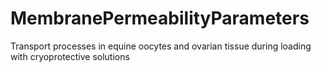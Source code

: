# MembranePermeabilityParameters
Transport processes in equine oocytes and ovarian tissue during loading with cryoprotective solutions
